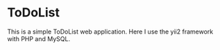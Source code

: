 # ToDoList
This is a simple ToDoList web application. Here I use the yii2 framework with PHP and MySQL.
